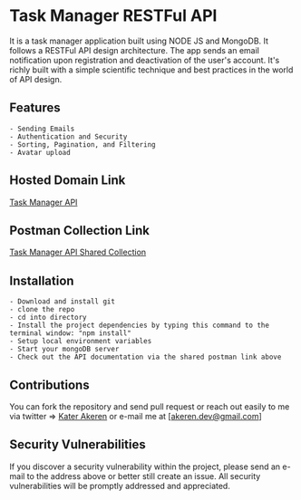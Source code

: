 # Task Manager RESTFul API

It is a task manager application built using NODE JS and MongoDB. It follows a RESTFul API design architecture. The app sends an email notification upon registration and deactivation of the user's account. It's richly built with a simple scientific technique and best practices in the world of API design.

## Features

    - Sending Emails
    - Authentication and Security
    - Sorting, Pagination, and Filtering
    - Avatar upload

## Hosted Domain Link

[Task Manager API](https://kater-task-manager-api.herokuapp.com/)

## Postman Collection Link

[Task Manager API Shared Collection](https://www.getpostman.com/collections/89a79eec894d9ce80b57)

## Installation

    - Download and install git
    - clone the repo
    - cd into directory
    - Install the project dependencies by typing this command to the terminal window: "npm install"
    - Setup local environment variables
    - Start your mongoDB server
    - Check out the API documentation via the shared postman link above

## Contributions

You can fork the repository and send pull request or reach out easily to me via twitter => [Kater Akeren](https://twitter.com/katerakeren) or e-mail me at [akeren.dev@gmail.com]

## Security Vulnerabilities

If you discover a security vulnerability within the project, please send an e-mail to the address above or better still create an issue. All security vulnerabilities will be promptly addressed and appreciated.
